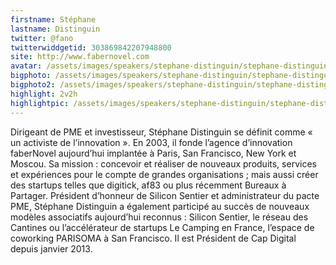 ```yaml
---
firstname: Stéphane 
lastname: Distinguin
twitter: @fano
twitterwiddgetid: 303869842207948800
site: http://www.fabernovel.com
avatar: /assets/images/speakers/stephane-distinguin/stephane-distinguin1.png
bigphoto: /assets/images/speakers/stephane-distinguin/stephane-distinguin2.png
bigphoto2: /assets/images/speakers/stephane-distinguin/stephane-distinguin3.png
highlight: 2v2h
highlightpic: /assets/images/speakers/stephane-distinguin/stephane-distinguin4.png
---
```


Dirigeant de PME et investisseur, Stéphane Distinguin se définit comme « un activiste de l’innovation ». En 2003, il fonde l’agence d’innovation faberNovel aujourd’hui implantée à Paris, San Francisco, New York et Moscou. Sa mission : concevoir et réaliser de nouveaux produits, services et expériences pour le compte de grandes organisations ; mais aussi créer des startups telles que digitick, af83 ou plus récemment Bureaux à Partager. Président d’honneur de Silicon Sentier et administrateur du pacte PME, Stéphane Distinguin a également participé au succès de nouveaux modèles associatifs aujourd’hui reconnus : Silicon Sentier, le réseau des Cantines ou l’accélérateur de startups Le Camping en France, l’espace de coworking PARISOMA à San Francisco. Il est Président de Cap Digital depuis janvier 2013.


